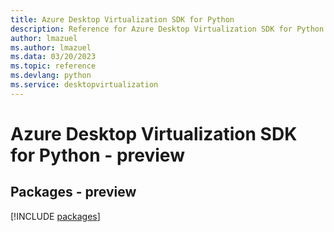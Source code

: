 ```yaml
---
title: Azure Desktop Virtualization SDK for Python
description: Reference for Azure Desktop Virtualization SDK for Python
author: lmazuel
ms.author: lmazuel
ms.data: 03/20/2023
ms.topic: reference
ms.devlang: python
ms.service: desktopvirtualization
---
```

# Azure Desktop Virtualization SDK for Python - preview
## Packages - preview
[!INCLUDE [packages](desktop-virtualization-index.md)]